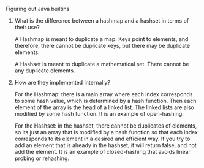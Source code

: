 Figuring out Java builtins

1) What is the difference between a hashmap and a hashset in terms of their use?

   A Hashmap is meant to duplicate a map. Keys point to elements, and therefore, there cannot be duplicate keys, but there may be duplicate elements.

   A Hashset is meant to duplicate a mathematical set. There cannot be any duplicate elements.

2) How are they implemented internally?

   For the Hashmap: there is a main array where each index corresponds to some hash value, which is determined by a hash function. Then each element of the array is the head of a linked list. The linked lists are also modified by some hash function. It is an example of open-hashing.

   For the Hashset: in the hashset, there cannot be duplicates of elements, so its just an array that is modified by a hash function so that each index corresponds to its element in a desired and efficient way. If you try to add an element that is already in the hashset, it will return false, and not add the element.  It is an example of closed-hashing that avoids linear probing or rehashing. 

